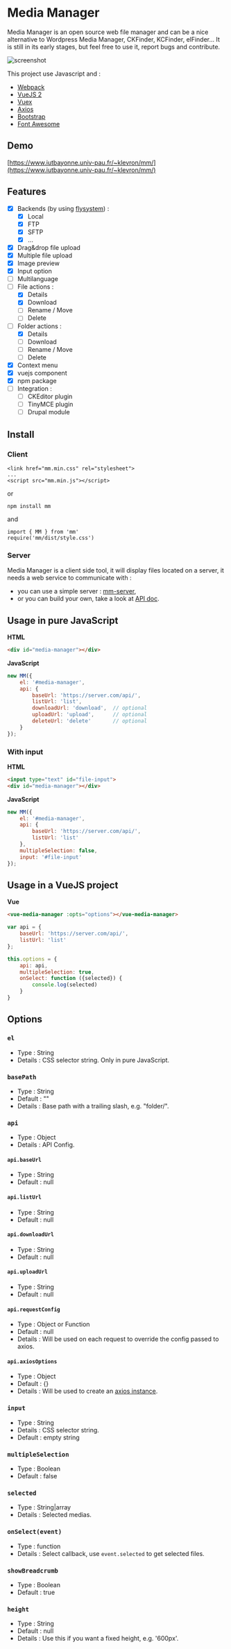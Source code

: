 # Media Manager

Media Manager is an open source web file manager and can be a nice alternative to Wordpress Media Manager, CKFinder, KCFinder, elFinder... It is still in its early stages, but feel free to use it, report bugs and contribute.

![screenshot](doc/images/mm01.jpg)

This project use Javascript and :
- [Webpack](https://github.com/webpack/webpack)
- [VueJS 2](https://github.com/vuejs/vue)
- [Vuex](https://github.com/vuejs/vuex)
- [Axios](https://github.com/mzabriskie/axios)
- [Bootstrap](https://github.com/twbs/bootstrap)
- [Font Awesome](https://github.com/FortAwesome/Font-Awesome)

## Demo

[https://www.iutbayonne.univ-pau.fr/~klevron/mm/](https://www.iutbayonne.univ-pau.fr/~klevron/mm/)

## Features

- [x] Backends (by using [flysystem](https://github.com/thephpleague/flysystem)) :
  - [x] Local
  - [x] FTP
  - [x] SFTP
  - [x] ... 
- [x] Drag&drop file upload
- [x] Multiple file upload
- [x] Image preview
- [x] Input option
- [ ] Multilanguage
- [ ] File actions :
  - [x] Details
  - [x] Download
  - [ ] Rename / Move
  - [ ] Delete
- [ ] Folder actions :
  - [x] Details
  - [ ] Download
  - [ ] Rename / Move
  - [ ] Delete
- [x] Context menu
- [x] vuejs component
- [x] npm package
- [ ] Integration :
  - [ ] CKEditor plugin
  - [ ] TinyMCE plugin
  - [ ] Drupal module

## Install

### Client
```
<link href="mm.min.css" rel="stylesheet">
...
<script src="mm.min.js"></script>
```

or
```
npm install mm
```

and

```
import { MM } from 'mm'
require('mm/dist/style.css')
```

### Server

Media Manager is a client side tool, it will display files located on a server, it needs a web service to communicate with :
- you can use a simple server : [mm-server](https://github.com/iutbay/mm-server),
- or you can build your own, take a look at [API doc](doc/API.md).

## Usage in pure JavaScript

**HTML**
```html
<div id="media-manager"></div>
```
**JavaScript**
```javascript
new MM({
    el: '#media-manager',
    api: {
        baseUrl: 'https://server.com/api/',
        listUrl: 'list',
        downloadUrl: 'download',  // optional
        uploadUrl: 'upload',      // optional
        deleteUrl: 'delete'       // optional
    }
});
```

### With input

**HTML**
```html
<input type="text" id="file-input">
<div id="media-manager"></div>
```

**JavaScript**
```javascript
new MM({
    el: '#media-manager',
    api: {
        baseUrl: 'https://server.com/api/',
        listUrl: 'list'
    },
    multipleSelection: false,
    input: '#file-input'
});
```

## Usage in a VueJS project

**Vue**
```html
<vue-media-manager :opts="options"></vue-media-manager>
```

```javascript
var api = {
    baseUrl: 'https://server.com/api/',
    listUrl: 'list'
};

this.options = {
    api: api,
    multipleSelection: true,
    onSelect: function ({selected}) {
        console.log(selected)
    }
}
```

## Options

### `el`

- Type : String
- Details : CSS selector string. Only in pure JavaScript.

### `basePath`

- Type : String
- Default : ""
- Details : Base path with a trailing slash, e.g. "folder/".

### `api`

- Type : Object
- Details : API Config.

#### `api.baseUrl`

- Type : String
- Default : null

#### `api.listUrl`

- Type : String
- Default : null

#### `api.downloadUrl`

- Type : String
- Default : null

#### `api.uploadUrl`

- Type : String
- Default : null

#### `api.requestConfig`

- Type : Object or Function
- Default : null
- Details : Will be used on each request to override the config passed to axios.

#### `api.axiosOptions`

- Type : Object
- Default : {}
- Details : Will be used to create an [axios instance](https://github.com/mzabriskie/axios#creating-an-instance).

### `input`

- Type : String
- Details : CSS selector string.
- Default : empty string

### `multipleSelection`

- Type : Boolean
- Default : false

### `selected`

- Type : String|array
- Details : Selected medias.

### `onSelect(event)`

- Type : function
- Details : Select callback, use `event.selected` to get selected files.

### `showBreadcrumb`

- Type : Boolean
- Default : true

### `height`

- Type : String
- Default : null
- Details : Use this if you want a fixed height, e.g. '600px'.
